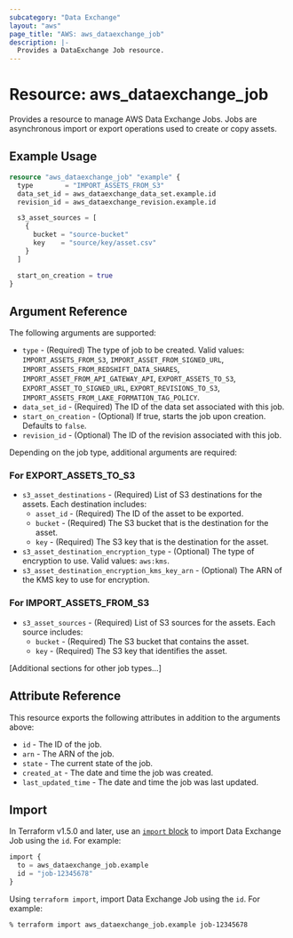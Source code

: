 ```yaml
---
subcategory: "Data Exchange"
layout: "aws"
page_title: "AWS: aws_dataexchange_job"
description: |-
  Provides a DataExchange Job resource.
---
```


# Resource: aws_dataexchange_job

Provides a resource to manage AWS Data Exchange Jobs.
Jobs are asynchronous import or export operations used to create or copy assets.

## Example Usage

```terraform
resource "aws_dataexchange_job" "example" {
  type        = "IMPORT_ASSETS_FROM_S3"
  data_set_id = aws_dataexchange_data_set.example.id
  revision_id = aws_dataexchange_revision.example.id

  s3_asset_sources = [
    {
      bucket = "source-bucket"
      key    = "source/key/asset.csv"
    }
  ]

  start_on_creation = true
}
```

## Argument Reference

The following arguments are supported:

* `type` - (Required) The type of job to be created. Valid values: `IMPORT_ASSETS_FROM_S3`, `IMPORT_ASSET_FROM_SIGNED_URL`, `IMPORT_ASSETS_FROM_REDSHIFT_DATA_SHARES`, `IMPORT_ASSET_FROM_API_GATEWAY_API`, `EXPORT_ASSETS_TO_S3`, `EXPORT_ASSET_TO_SIGNED_URL`, `EXPORT_REVISIONS_TO_S3`, `IMPORT_ASSETS_FROM_LAKE_FORMATION_TAG_POLICY`.
* `data_set_id` - (Required) The ID of the data set associated with this job.
* `start_on_creation` - (Optional) If true, starts the job upon creation. Defaults to `false`.
* `revision_id` - (Optional) The ID of the revision associated with this job.

Depending on the job type, additional arguments are required:

### For EXPORT_ASSETS_TO_S3

* `s3_asset_destinations` - (Required) List of S3 destinations for the assets. Each destination includes:
    * `asset_id` - (Required) The ID of the asset to be exported.
    * `bucket` - (Required) The S3 bucket that is the destination for the asset.
    * `key` - (Required) The S3 key that is the destination for the asset.
* `s3_asset_destination_encryption_type` - (Optional) The type of encryption to use. Valid values: `aws:kms`.
* `s3_asset_destination_encryption_kms_key_arn` - (Optional) The ARN of the KMS key to use for encryption.

### For IMPORT_ASSETS_FROM_S3

* `s3_asset_sources` - (Required) List of S3 sources for the assets. Each source includes:
    * `bucket` - (Required) The S3 bucket that contains the asset.
    * `key` - (Required) The S3 key that identifies the asset.

[Additional sections for other job types...]

## Attribute Reference

This resource exports the following attributes in addition to the arguments above:

* `id` - The ID of the job.
* `arn` - The ARN of the job.
* `state` - The current state of the job.
* `created_at` - The date and time the job was created.
* `last_updated_time` - The date and time the job was last updated.

## Import

In Terraform v1.5.0 and later, use an [`import` block](https://developer.hashicorp.com/terraform/language/import) to import Data Exchange Job using the `id`. For example:

```terraform
import {
  to = aws_dataexchange_job.example
  id = "job-12345678"
}
```

Using `terraform import`, import Data Exchange Job using the `id`. For example:

```console
% terraform import aws_dataexchange_job.example job-12345678
```
